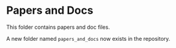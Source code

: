 # Papers and Docs

This folder contains papers and doc files.

A new folder named `papers_and_docs` now exists in the repository.

